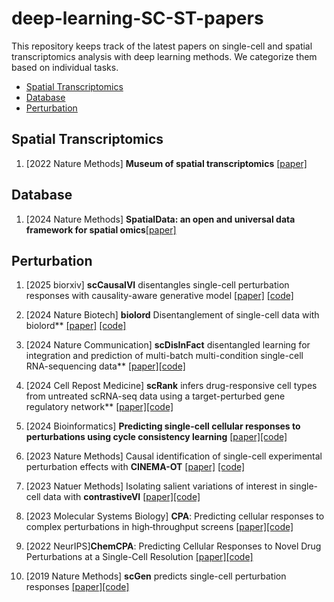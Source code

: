 # deep-learning-SC-ST-papers

This repository keeps track of the latest papers on single-cell and spatial transcriptomics analysis with deep learning methods. We categorize them based on individual tasks.

- [Spatial Transcriptomics](#spatial-transcriptomics)
- [Database](#database)
- [Perturbation](#perturbation)

## Spatial Transcriptomics
1. [2022 Nature Methods] **Museum of spatial transcriptomics** [[paper]](https://www.nature.com/articles/s41592-022-01409-2)

## Database
1. [2024 Nature Methods] **SpatialData: an open and universal data framework for spatial omics**[[paper]](https://www.nature.com/articles/s41592-024-02212-x)

## Perturbation
1. [2025 biorxiv] **scCausalVI** disentangles single-cell perturbation responses with causality-aware generative model [[paper]](https://www.biorxiv.org/content/10.1101/2025.02.02.636136v1) [[code]](https://github.com/ShaokunAn/scCausalVI)

2. [2024 Nature Biotech] **biolord** Disentanglement of single-cell data with biolord** [[paper]](https://www.nature.com/articles/s41587-023-02079-x?fromPaywallRec=true) [[code]](https://github.com/nitzanlab/biolord)

3. [2024 Nature Communication] **scDisInFact** disentangled learning for integration and prediction of multi-batch multi-condition single-cell RNA-sequencing data** [[paper]](https://www.nature.com/articles/s41467-024-45227-w)[[code]](https://github.com/ZhangLabGT/scDisInFact)

4. [2024 Cell Repost Medicine] **scRank** infers drug-responsive cell types from untreated scRNA-seq data using a target-perturbed gene regulatory network** [[paper]](https://www.cell.com/cell-reports-medicine/fulltext/S2666-3791(24)00260-X)[[code]](https://github.com/ZJUFanLab/scRank)

5. [2024 Bioinformatics] **Predicting single-cell cellular responses to perturbations using cycle consistency learning** [[paper]](https://academic.oup.com/bioinformatics/article/40/Supplement_1/i462/7700878)[[code]](https://github.com/hliulab/cycleCDR)

6. [2023 Nature Methods] Causal identification of single-cell experimental perturbation effects with **CINEMA-OT** [[paper]](https://www.nature.com/articles/s41592-023-02040-5) [[code]](https://github.com/vandijklab/CINEMA-OT)

7. [2023 Natuer Methods] Isolating salient variations of interest in single-cell data with **contrastiveVI** [[paper]](https://www.nature.com/articles/s41592-023-01955-3)[[code]](https://github.com/suinleelab/contrastiveVI-reproducibility)

8. [2023 Molecular Systems Biology] **CPA**: Predicting cellular responses to complex perturbations in high‐throughput screens [[paper]](https://www.embopress.org/doi/full/10.15252/msb.202211517)[[code]](https://github.com/theislab/cpa)

9. [2022 NeurIPS]**ChemCPA**: Predicting Cellular Responses to Novel Drug Perturbations at a Single-Cell Resolution [[paper]](https://neurips.cc/virtual/2022/poster/53227)[[code]](https://github.com/theislab/chemCPA)

10. [2019 Nature Methods] **scGen** predicts single-cell perturbation responses [[paper]](https://www.nature.com/articles/s41592-019-0494-8)[[code]](https://github.com/theislab/scgen)





